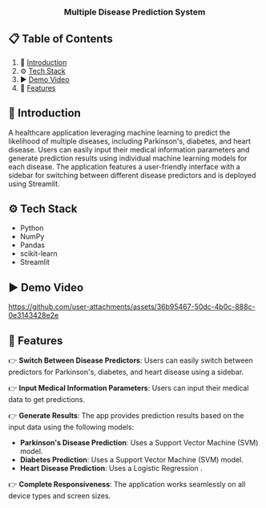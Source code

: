 
<div>
<h3 align="center">Multiple Disease Prediction System</h3>
</div>

## 📋 <a name="table">Table of Contents</a>

1. 🤖 [Introduction](#introduction)
2. ⚙️ [Tech Stack](#tech-stack)
3. ▶️ [Demo Video](#demo)
4. 🔋 [Features](#features)

## <a name="introduction">🤖 Introduction</a>

A healthcare application leveraging machine learning to predict the likelihood of multiple diseases, including Parkinson's, diabetes, and heart disease. Users can easily input their medical information parameters and generate prediction results using individual machine learning models for each disease. The application features a user-friendly interface with a sidebar for switching between different disease predictors and is deployed using Streamlit.

## <a name="tech-stack">⚙️ Tech Stack</a>

- Python
- NumPy
- Pandas
- scikit-learn
- Streamlit

## <a name="demo">▶️ Demo Video</a>

https://github.com/user-attachments/assets/36b95467-50dc-4b0c-888c-0e3143428e2e


## <a name="features">🔋 Features</a>

👉 **Switch Between Disease Predictors**: Users can easily switch between predictors for Parkinson's, diabetes, and heart disease using a sidebar.

👉 **Input Medical Information Parameters**: Users can input their medical data to get predictions.

👉 **Generate Results**: The app provides prediction results based on the input data using the following models:
  - **Parkinson's Disease Prediction**: Uses a Support Vector Machine (SVM) model.
  - **Diabetes Prediction**: Uses a Support Vector Machine (SVM) model.
  - **Heart Disease Prediction**: Uses a Logistic Regression .

👉 **Complete Responsiveness**: The application works seamlessly on all device types and screen sizes.
